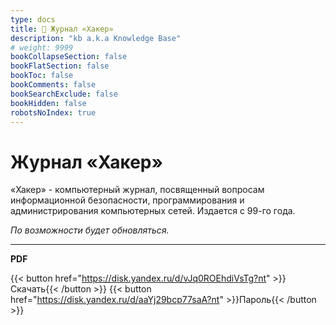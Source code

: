 ```yaml
---
type: docs
title: 🔷 Журнал «Хакер»
description: "kb a.k.a Knowledge Base"
# weight: 9999
bookCollapseSection: false
bookFlatSection: false
bookToc: false
bookComments: false
bookSearchExclude: false
bookHidden: false
robotsNoIndex: true
---
```


# Журнал «Хакер»

<!-- {{< imgs/img "" "350px" "kriminalistika-kompyuternoj-pamyati-na-praktik-cover.jpg" >}} -->

«Хакер» - компьютерный журнал, посвященный вопросам информационной безопасности, программирования и администрирования компьютерных сетей. Издается с 99-го года.

_По возможности будет обновляться._

---

**PDF**

{{< button href="https://disk.yandex.ru/d/vJq0ROEhdiVsTg?nt" >}}Скачать{{< /button >}}
{{< button href="https://disk.yandex.ru/d/aaYj29bcp77saA?nt" >}}Пароль{{< /button >}}
